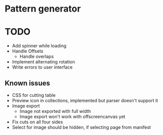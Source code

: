# Pattern generator

# TODO

- Add spinner while loading
- Handle Offsets
  - Handle overlaps
- Implement alternating rotation
- Write errors to user interface

## Known issues

- CSS for cutting table
- Preview icon in collections, implemented but parser doesn't support it
- Image export
  - Image not exported with full width
  - Image export won't work with offscreencanvas yet
- Fix cuts on all four sides
- Select for image should be hidden, if selecting page from manifest

